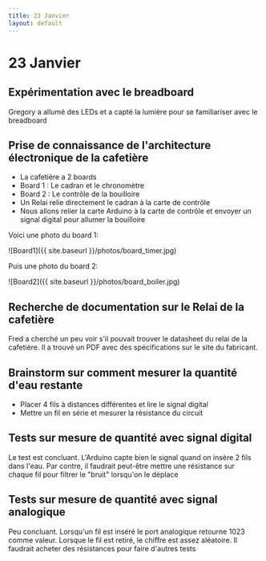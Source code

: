 ```yaml
---
title: 23 Janvier
layout: default
---
```


23 Janvier
==========

Expérimentation avec le breadboard
----------------------------------

Gregory a allumé des LEDs et a capté la lumière pour se familiariser
avec le breadboard

Prise de connaissance de l'architecture électronique de la cafetière
--------------------------------------------------------------------

 * La cafetière a 2 boards
 * Board 1 : Le cadran et le chronomètre
 * Board 2 : Le contrôle de la bouilloire
 * Un Relai relie directement le cadran à la carte de contrôle
 * Nous allons relier la carte Arduino à la carte de contrôle et envoyer 
   un signal digital pour allumer la bouilloire

Voici une photo du board 1:

![Board1]({{ site.baseurl }}/photos/board_timer.jpg)

Puis une photo du board 2:

![Board2]({{ site.baseurl }}/photos/board_boiler.jpg)

Recherche de documentation sur le Relai de la cafetière
-------------------------------------------------------

Fred a cherché un peu voir s'il pouvait trouver le datasheet
du relai de la cafetière. Il a trouvé un PDF avec des spécifications sur 
le site du fabricant.

Brainstorm sur comment mesurer la quantité d'eau restante
---------------------------------------------------------

 * Placer 4 fils à distances différentes et lire le signal digital
 * Mettre un fil en série et mesurer la résistance du circuit

Tests sur mesure de quantité avec signal digital
------------------------------------------------

Le test est concluant. L'Arduino capte bien le signal quand on insère 2
fils dans l'eau. Par contre, il faudrait peut-être mettre une résistance
sur chaque fil pour filtrer le "bruit" lorsqu'on le déplace

Tests sur mesure de quantité avec signal analogique
---------------------------------------------------

Peu concluant. Lorsqu'un fil est inséré le port analogique retourne 1023
comme valeur. Lorsque le fil est retiré, le chiffre est assez aléatoire.
Il faudrait acheter des résistances pour faire d'autres tests
